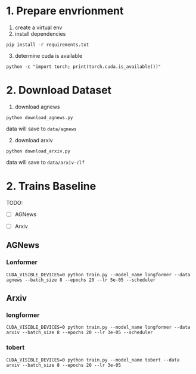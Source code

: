 # 1. Prepare envrionment

1) create a virtual env
2) install dependencies

```
pip install -r requirements.txt
```

3) determine cuda is available 

```
python -c "import torch; print(torch.cuda.is_available())"
```

# 2. Download Dataset

1) download agnews
```
python download_agnews.py
```
data will save to `data/agnews`

2) download arxiv
```
python download_arxiv.py
```
data will save to `data/arxiv-clf`

# 2. Trains Baseline

TODO:

- [ ] AGNews
- [ ] Arxiv


## AGNews

### Lonformer

```
CUDA_VISIBLE_DEVICES=0 python train.py --model_name longformer --data agnews --batch_size 8 --epochs 20 --lr 5e-05 --scheduler
```


## Arxiv

### longformer 

```
CUDA_VISIBLE_DEVICES=0 python train.py --model_name longformer --data arxiv --batch_size 8 --epochs 20 --lr 3e-05 --scheduler
```


### tobert

```
CUDA_VISIBLE_DEVICES=0 python train.py --model_name tobert --data arxiv --batch_size 8 --epochs 20 --lr 3e-05
```
